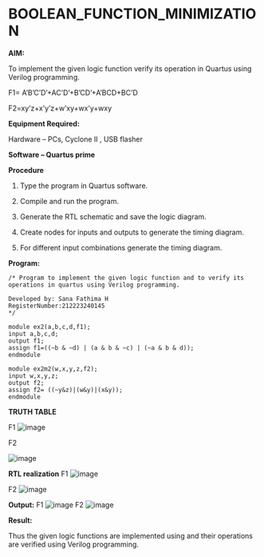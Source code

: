 # BOOLEAN_FUNCTION_MINIMIZATION

**AIM:**

To implement the given logic function verify its operation in Quartus using Verilog programming.

F1= A’B’C’D’+AC’D’+B’CD’+A’BCD+BC’D 

F2=xy’z+x’y’z+w’xy+wx’y+wxy

**Equipment Required:**

Hardware – PCs, Cyclone II , USB flasher

**Software – Quartus prime**

**Procedure**

1.	Type the program in Quartus software.

2.	Compile and run the program.

3.	Generate the RTL schematic and save the logic diagram.

4.	Create nodes for inputs and outputs to generate the timing diagram.

5.	For different input combinations generate the timing diagram.


**Program:**

```
/* Program to implement the given logic function and to verify its operations in quartus using Verilog programming. 

Developed by: Sana Fathima H
RegisterNumber:212223240145
*/
```
```
module ex2(a,b,c,d,f1);
input a,b,c,d;
output f1;
assign f1=((~b & ~d) | (a & b & ~c) | (~a & b & d));
endmodule

```
```
module ex2m2(w,x,y,z,f2);
input w,x,y,z;
output f2;
assign f2= ((~y&z)|(w&y)|(x&y));
endmodule
```
**TRUTH TABLE**

F1
![image](https://github.com/user-attachments/assets/16141df2-8a17-4b47-b43d-188b529b9882)

F2

![image](https://github.com/user-attachments/assets/c6fb255d-6c5a-4243-a410-f8e7bfb9e430)




**RTL realization**
F1
![image](https://github.com/user-attachments/assets/f031e34e-340b-46b6-b7bd-835956e6cb71)

F2
![image](https://github.com/user-attachments/assets/2b6ece49-d879-47e9-884c-3f7daf819025)



**Output:**
F1
![image](https://github.com/user-attachments/assets/6ecfa4a0-21eb-4de0-a2f7-9faf0cef6a6c)
F2
![image](https://github.com/user-attachments/assets/d100cb75-9733-40d1-8866-99ab1b092249)






**Result:**

Thus the given logic functions are implemented using and their operations are verified using Verilog programming.

